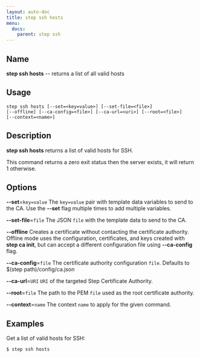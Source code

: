 ```yaml
---
layout: auto-doc
title: step ssh hosts
menu:
  docs:
    parent: step ssh
---
```


## Name
**step ssh hosts** -- returns a list of all valid hosts

## Usage

```raw
step ssh hosts [--set=<key=value>] [--set-file=<file>]
[--offline] [--ca-config=<file>] [--ca-url=<uri>] [--root=<file>]
[--context=<name>]
```

## Description

**step ssh hosts** returns a list of valid hosts for SSH.

This command returns a zero exit status then the server exists, it will return 1
otherwise.

## Options


**--set**=`key=value`
The `key=value` pair with template data variables to send to the CA. Use the **--set** flag multiple times to add multiple variables.

**--set-file**=`file`
The JSON `file` with the template data to send to the CA.

**--offline**
Creates a certificate without contacting the certificate authority. Offline mode
uses the configuration, certificates, and keys created with **step ca init**,
but can accept a different configuration file using **--ca-config** flag.

**--ca-config**=`file`
The certificate authority configuration `file`. Defaults to
$(step path)/config/ca.json

**--ca-url**=`URI`
`URI` of the targeted Step Certificate Authority.

**--root**=`file`
The path to the PEM `file` used as the root certificate authority.

**--context**=`name`
The context `name` to apply for the given command.

## Examples

Get a list of valid hosts for SSH:
```shell
$ step ssh hosts
```

